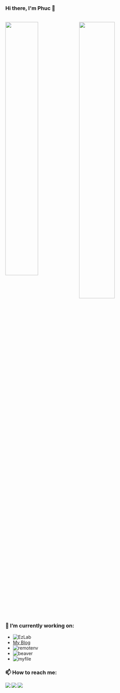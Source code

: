 ### Hi there, I'm Phuc 👋

<br>
<img align="left" width=45% src="https://github-readme-stats.vercel.app/api/top-langs/?username=mdphuc&layout=donut">
<img width=47% src="https://github.com/mdphuc/mdphuc/assets/41264640/2eab93c9-d630-4fe9-9eb7-dbc700d56772">
<br>
<br>

### 🔭 I’m currently working on:
- ![EzLab](https://github.com/mdphuc/ezlab)
- <a href="https://phucmai.pythonanywhere.com" target="_blank">My Blog</a>
- ![remotenv](https://github.com/mdphuc/remotenv)
- ![beaver](https://github.com/mdphuc/beaver)
- ![myfile](https://github.com/mdphuc/myfile)



### 📫 How to reach me:

<a href="mailto:0xmdphuc@gmail.com" target="_blank"><img align="left" src="https://img.shields.io/badge/Gmail-D14836?style=for-the-badge&logo=gmail&logoColor=white"></a>
<a href="https://www.linkedin.com/in/phuc-mai-92a895272/" target="_blank"><img align="left" src="https://img.shields.io/badge/linkedin-%230077B5.svg?style=for-the-badge&logo=linkedin&logoColor=white"></a>
<a href="https://github.com/mdphuc" target="_blank"><img align="left" src="https://img.shields.io/badge/github-%23121011.svg?style=for-the-badge&logo=github&logoColor=white"></a>

<!--
**mdphuc/mdphuc** is a ✨ _special_ ✨ repository because its `README.md` (this file) appears on your GitHub profile.

Here are some ideas to get you started:

- 🔭 I’m currently working on ...
- 🌱 I’m currently learning ...
- 👯 I’m looking to collaborate on ...
- 🤔 I’m looking for help with ...
- 💬 Ask me about ...
- 📫 How to reach me: ...
- 😄 Pronouns: ...
- ⚡ Fun fact: ...
-->
